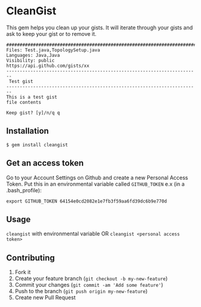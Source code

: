 # CleanGist

This gem helps you clean up your gists. It will iterate through your gists and ask to keep your gist or to remove it.


    ########################################################################
    Files: Test.java,TopologySetup.java
    Languages: Java,Java
    Visibility: public
    https://api.github.com/gists/xx
    ------------------------------------------------------------------------
     Test gist
    ------------------------------------------------------------------------
    This is a test gist
    file contents
    
    Keep gist? [y]/n/q q

## Installation

    $ gem install cleangist

## Get an access token

Go to your Account Settings on Github and create a new Personal Access Token. Put this in an environmental variable
called `GITHUB_TOKEN` e.x (in a .bash_profile):

    export GITHUB_TOKEN 64154e0cd2082e1e7fb3f59aa6fd39dc6b9e770d

## Usage

`cleangist` with environmental variable OR `cleangist <personal access token>`


## Contributing

1. Fork it
2. Create your feature branch (`git checkout -b my-new-feature`)
3. Commit your changes (`git commit -am 'Add some feature'`)
4. Push to the branch (`git push origin my-new-feature`)
5. Create new Pull Request
